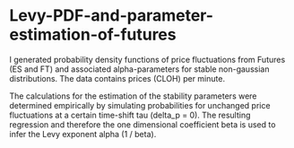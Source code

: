 # Levy-PDF-and-parameter-estimation-of-futures
I generated probability density functions of price fluctuations from Futures (ES and FT) and associated alpha-parameters for stable non-gaussian distributions. The data contains prices (CLOH) per minute.

The calculations for the estimation of the stability parameters were determined empirically by simulating probabilities for unchanged price fluctuations at a certain time-shift tau (delta_p = 0). The resulting regression and therefore the one dimensional coefficient beta is used to infer the Levy exponent alpha (1 / beta).
